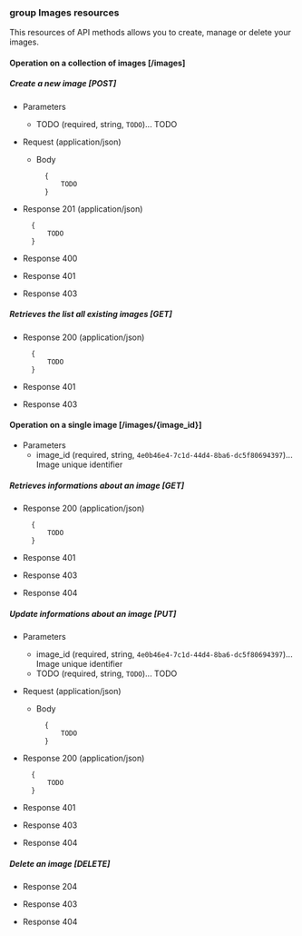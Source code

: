 ### group Images resources

This resources of API methods allows you to create, manage or delete your images.

#### Operation on a collection of images [/images]

##### Create a new image [POST]

+ Parameters
    + TODO (required, string, `TODO`)... TODO

+ Request (application/json)

    + Body

            {
                TODO
            }

+ Response 201 (application/json)

        {
            TODO
        }

+ Response 400

+ Response 401

+ Response 403

##### Retrieves the list all existing images [GET]

+ Response 200 (application/json)

        {
            TODO   
        }

+ Response 401

+ Response 403

#### Operation on a single image [/images/{image_id}]

+ Parameters
    + image_id (required, string, `4e0b46e4-7c1d-44d4-8ba6-dc5f80694397`)... Image unique identifier

##### Retrieves informations about an image [GET]

+ Response 200 (application/json)

        {
            TODO
        }

+ Response 401

+ Response 403

+ Response 404

##### Update informations about an image [PUT]

+ Parameters
    + image_id (required, string, `4e0b46e4-7c1d-44d4-8ba6-dc5f80694397`)... Image unique identifier
    + TODO (required, string, `TODO`)... TODO

+ Request (application/json)

    + Body

            {
                TODO
            }


+ Response 200 (application/json)

        {
            TODO
        }

+ Response 401

+ Response 403

+ Response 404

##### Delete an image [DELETE]

+ Response 204

+ Response 403

+ Response 404


